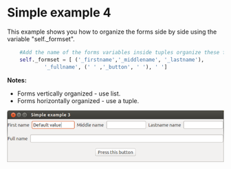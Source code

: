 # Simple example 4

This example shows you how to organize the forms side by side using the variable "self._formset".
		
```python
	#Add the name of the forms variables inside tuples organize these forms side by side
	self._formset = [ ('_firstname','_middlename', '_lastname'), 
			'_fullname', (' ' ,'_button', ' '), ' ']
```



**Notes:**
- Forms vertically organized - use list.
- Forms horizontally organized - use a tuple.



![Simple example 3](screenshot.png?raw=true "Screen")